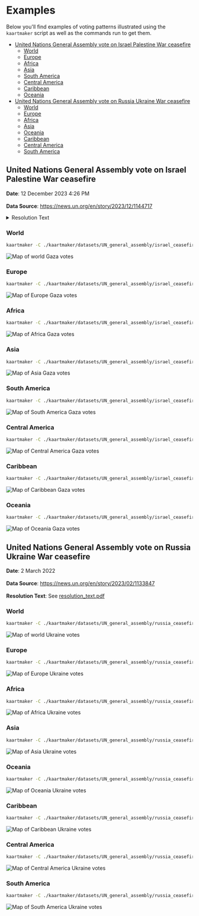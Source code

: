 # Examples
Below you'll find examples of voting patterns illustrated using the `kaartmaker` script as well as the commands run to get them.

* [United Nations General Assembly vote on Israel Palestine War ceasefire](#united-nations-general-assembly-vote-on-israel-palestine-war-ceasefire)
    * [World](#world)
    * [Europe](#europe)
    * [Africa](#africa)
    * [Asia](#asia)
    * [South America](#south-america)
    * [Central America](#central-america)
    * [Caribbean](#caribbean)
    * [Oceania](#oceania)
* [United Nations General Assembly vote on Russia Ukraine War ceasefire](#united-nations-general-assembly-vote-on-russia-ukraine-war-ceasefire)
    * [World](#world-1)
    * [Europe](#europe-1)
    * [Africa](#africa-1)
    * [Asia](#asia-1)
    * [Oceania](#oceania-1)
    * [Caribbean](#caribbean-1)
    * [Central America](#central-america-1)
    * [South America](#south-america-1)

## United Nations General Assembly vote on Israel Palestine War ceasefire

<b>Date</b>: 12 December 2023 4:26 PM <br></br>
<b>Data Source</b>: https://news.un.org/en/story/2023/12/1144717

<details>
    <summary>Resolution Text</summary>

<b>Protection of civilians and upholding legal and humanitarian obligations</b>

The General Assembly, 

Guided by the purposes and principles of the Charter of the United Nations, 

Recalling its resolutions regarding the question of Palestine, 

Recalling also all relevant Security Council resolutions, 

Taking note of the letter dated 6 December 2023 from the Secretary-General, under Article 99 of the Charter of the United Nations, addressed to the President of the Security Council,

Taking note also of the letter dated 7 December 2023 from the CommissionerGeneral of the United Nations Relief and Works Agency for Palestine Refugees in the Near East addressed to the President of the General Assembly,

Expressing grave concern over the catastrophic humanitarian situation in the Gaza Strip and the suffering of the Palestinian civilian population, and emphasizing that the Palestinian and Israeli civilian populations must be protected in accordance with international humanitarian law,

1. <i>Demands</i> an immediate humanitarian ceasefire;
   
2. <i>Reiterates</i> its demand that all parties comply with their obligations under international law, including international humanitarian law, notably with regard to the protection of civilians;
   
3. <i>Demands</i> the immediate and unconditional release of all hostages, as well as ensuring humanitarian access;

4. <i>Decides</i> to adjourn the tenth emergency special session temporarily and to authorize the President of the General Assembly at its most recent session to resume its meeting upon request from Member States.

</details>

### World

```bash
kaartmaker -C ./kaartmaker/datasets/UN_general_assembly/israel_ceasefire/world_palestine_votes.csv -t "UNGA on Ceasefire in Gaza" -s "gadebate.un.org" -r world
```
![Map of world Gaza votes](./world_UNGA_on_Ceasefire_in_Gaza.png)

### Europe

```bash
kaartmaker -C ./kaartmaker/datasets/UN_general_assembly/israel_ceasefire/world_palestine_votes.csv -t "UNGA on Ceasefire in Gaza" -s "gadebate.un.org" -r europe
```
![Map of Europe Gaza votes](./europe_UNGA_on_Ceasefire_in_Gaza.png)

### Africa

```bash
kaartmaker -C ./kaartmaker/datasets/UN_general_assembly/israel_ceasefire/world_palestine_votes.csv -t "UNGA on Ceasefire in Gaza" -s "gadebate.un.org" -r africa
```
![Map of Africa Gaza votes](./africa_UNGA_on_Ceasefire_in_Gaza.png)

### Asia

```bash
kaartmaker -C ./kaartmaker/datasets/UN_general_assembly/israel_ceasefire/world_palestine_votes.csv -t "UNGA on Ceasefire in Gaza" -s "gadebate.un.org" -r asia -l "Indonesia,Israel,Georgia"
```
![Map of Asia Gaza votes](./asia_UNGA_on_Ceasefire_in_Gaza.png)

### South America

```bash
kaartmaker -C ./kaartmaker/datasets/UN_general_assembly/israel_ceasefire/world_palestine_votes.csv -t "UNGA on Ceasefire in Gaza" -s "gadebate.un.org" -r "south america"
```
![Map of South America Gaza votes](./south_america_UNGA_on_Ceasefire_in_Gaza.png)

### Central America

```bash
kaartmaker -C ./kaartmaker/datasets/UN_general_assembly/israel_ceasefire/world_palestine_votes.csv -t "UNGA on Ceasefire in Gaza" -s "gadebate.un.org" -r "central america"
```
![Map of Central America Gaza votes](./central_america_UNGA_on_Ceasefire_in_Gaza.png)

### Caribbean

```bash
kaartmaker -C ./kaartmaker/datasets/UN_general_assembly/israel_ceasefire/world_palestine_votes.csv -t "UNGA on Ceasefire in Gaza" -s "gadebate.un.org" -r caribbean
```
![Map of Caribbean Gaza votes](./caribbean_america_UNGA_on_Ceasefire_in_Gaza.png)

### Oceania

```bash
kaartmaker -C ./kaartmaker/datasets/UN_general_assembly/israel_ceasefire/world_palestine_votes.csv -t "UNGA on Ceasefire in Gaza" -s "gadebate.un.org" -r oceania
```
![Map of Oceania Gaza votes](./oceania_america_UNGA_on_Ceasefire_in_Gaza.png)

## United Nations General Assembly vote on Russia Ukraine War ceasefire
<b>Date</b>: 2 March 2022<br></br>
<b>Data Source</b>: https://news.un.org/en/story/2023/02/1133847<br></br>
<b>Resolution Text</b>: See [resolution_text.pdf](../kaartmaker/datasets/UN_general_assembly/russia_ceasefire/resolution_text.pdf)


### World

```bash
kaartmaker -C ./kaartmaker/datasets/UN_general_assembly/russia_ceasefire/world_ukraine_votes.csv -t "UNGA vote on ceasefire in Ukraine" -s "gadebate.un.org"
```
![Map of world Ukraine votes](./world_UNGA_on_Ceasefire_in_Ukraine.png)

### Europe

```bash
kaartmaker -C ./kaartmaker/datasets/UN_general_assembly/russia_ceasefire/world_ukraine_votes.csv -t "UNGA vote on ceasefire in Ukraine" -s "gadebate.un.org" -r europe
```

![Map of Europe Ukraine votes](./europe_UNGA_on_Ceasefire_in_Ukraine.png)

### Africa

```bash
kaartmaker -C ./kaartmaker/datasets/UN_general_assembly/russia_ceasefire/world_ukraine_votes.csv -t "UNGA vote on ceasefire in Ukraine" -s "gadebate.un.org" -r africa
```

![Map of Africa Ukraine votes](./africa_UNGA_vote_on_ceasefire_in_Ukraine.png)

### Asia

```bash
kaartmaker -C ./kaartmaker/datasets/UN_general_assembly/russia_ceasefire/world_ukraine_votes.csv -t "UNGA vote on ceasefire in Ukraine" -s "gadebate.un.org" -r asia
```

![Map of Asia Ukraine votes](./asia_UNGA_vote_on_ceasefire_in_Ukraine.png)

### Oceania

```bash
kaartmaker -C ./kaartmaker/datasets/UN_general_assembly/russia_ceasefire/world_ukraine_votes.csv -t "UNGA vote on ceasefire in Ukraine" -s "gadebate.un.org" -r oceania
```

![Map of Oceania Ukraine votes](./oceania_UNGA_vote_on_ceasefire_in_Ukraine.png)

### Caribbean

```bash
kaartmaker -C ./kaartmaker/datasets/UN_general_assembly/russia_ceasefire/world_ukraine_votes.csv -t "UNGA vote on ceasefire in Ukraine" -s "gadebate.un.org" -r caribbean
```

![Map of Caribbean Ukraine votes](./caribbean_UNGA_vote_on_ceasefire_in_Ukraine.png)

### Central America

```bash
kaartmaker -C ./kaartmaker/datasets/UN_general_assembly/russia_ceasefire/world_ukraine_votes.csv -t "UNGA vote on ceasefire in Ukraine" -s "gadebate.un.org" -r "central america"
```

![Map of Central America Ukraine votes](./central_america_UNGA_vote_on_ceasefire_in_Ukraine.png)

### South America

```bash
kaartmaker -C ./kaartmaker/datasets/UN_general_assembly/russia_ceasefire/world_ukraine_votes.csv -t "UNGA vote on ceasefire in Ukraine" -s "gadebate.un.org" -r "south america"
```

![Map of South America Ukraine votes](./south_america_UNGA_vote_on_ceasefire_in_Ukraine.png)
